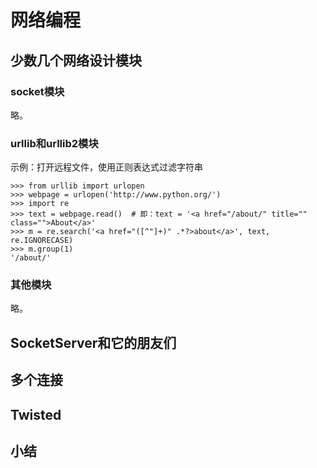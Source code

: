 # 网络编程

## 少数几个网络设计模块

### socket模块

略。


### urllib和urllib2模块

示例：打开远程文件，使用正则表达式过滤字符串

```
>>> from urllib import urlopen
>>> webpage = urlopen('http://www.python.org/')
>>> import re
>>> text = webpage.read()  # 即：text = '<a href="/about/" title="" class="">About</a>'
>>> m = re.search('<a href="([^"]+)" .*?>about</a>', text, re.IGNORECASE)
>>> m.group(1)
'/about/'
```


### 其他模块

略。


##  SocketServer和它的朋友们


## 多个连接


## Twisted


## 小结


